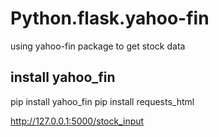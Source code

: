 # Python.flask.yahoo-fin
using yahoo-fin package to get stock data



install yahoo_fin
-------------------
pip install yahoo_fin
pip install requests_html


http://127.0.0.1:5000/stock_input



